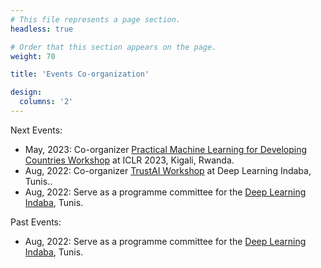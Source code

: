 ```yaml
---
# This file represents a page section.
headless: true

# Order that this section appears on the page.
weight: 70

title: 'Events Co-organization'

design:
  columns: '2'
---
```


Next Events:

  - May, 2023: Co-organizer [Practical Machine Learning for Developing Countries Workshop](https://pml4dc.github.io/iclr2023/) at ICLR 2023, Kigali, Rwanda. 
  - Aug, 2022: Co-organizer [TrustAI Workshop](https://trustaideepindaba.github.io/) at Deep Learning Indaba, Tunis..
  - Aug, 2022: Serve as a programme committee for the [Deep Learning Indaba](https://deeplearningindaba.com/2022/indaba/organisers/), Tunis.

Past Events:
  - Aug, 2022: Serve as a programme committee for the [Deep Learning Indaba](https://deeplearningindaba.com/2022/indaba/organisers/), Tunis.
